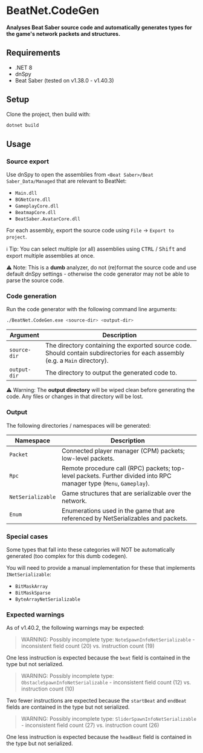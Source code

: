﻿# BeatNet.CodeGen
**Analyses Beat Saber source code and automatically generates types for the game's network packets and structures.** 

## Requirements
- .NET 8
- dnSpy
- Beat Saber (tested on v1.38.0 - v1.40.3)

## Setup
Clone the project, then build with:

```bash
dotnet build
```

## Usage

### Source export
Use dnSpy to open the assemblies from `<Beat Saber>/Beat Saber_Data/Managed` that are relevant to BeatNet:

- `Main.dll`
- `BGNetCore.dll`
- `GameplayCore.dll`
- `BeatmapCore.dll`
- `BeatSaber.AvatarCore.dll`

For each assembly, export the source code using `File` → `Export to project`.

ℹ️ Tip: You can select multiple (or all) assemblies using <kbd>CTRL</kbd> / <kbd>Shift</kbd> and export multiple assemblies at once. 

⚠️ Note: This is a **dumb** analyzer, do not (re)format the source code and use default dnSpy settings - otherwise the code generator may not be able to parse the source code.

### Code generation
Run the code generator with the following command line arguments:

```bash
./BeatNet.CodeGen.exe <source-dir> <output-dir>
```

| Argument     | Description                                                                                                                   |
|--------------|-------------------------------------------------------------------------------------------------------------------------------|
| `source-dir` | The directory containing the exported source code. Should contain subdirectories for each assembly (e.g. a `Main` directory). |
| `output-dir` | The directory to output the generated code to.                                                                                |


⚠️ Warning: The **output directory** will be wiped clean before generating the code. Any files or changes in that directory will be lost.

### Output
The following directories / namespaces will be generated:

| Namespace          | Description                                                                                                         |
|--------------------|---------------------------------------------------------------------------------------------------------------------|
| `Packet`           | Connected player manager (CPM) packets; low-level packets.                                                          |
| `Rpc`              | Remote procedure call (RPC) packets; top-level packets. Further divided into RPC manager type (`Menu`, `Gameplay`). |
| `NetSerializable`  | Game structures that are serializable over the network.                                                             |
| `Enum`             | Enumerations used in the game that are referenced by NetSerializables and packets.                                  |

### Special cases
Some types that fall into these categories will NOT be automatically generated (too complex for this dumb codegen).

You will need to provide a manual implementation for these that implements `INetSerializable`:

- `BitMaskArray`
- `BitMaskSparse`
- `ByteArrayNetSerializable`

### Expected warnings
As of v1.40.2, the following warnings may be expected:

> WARNING: Possibly incomplete type: `NoteSpawnInfoNetSerializable` - inconsistent field count (20) vs. instruction count (19)

One less instruction is expected because the `beat` field is contained in the type but not serialized.

> WARNING: Possibly incomplete type: `ObstacleSpawnInfoNetSerializable` - inconsistent field count (12) vs. instruction count (10)

Two fewer instructions are expected because the `startBeat` and `endBeat` fields are contained in the type but not serialized.

> WARNING: Possibly incomplete type: `SliderSpawnInfoNetSerializable` - inconsistent field count (27) vs. instruction count (26)

One less instruction is expected because the `headBeat` field is contained in the type but not serialized.